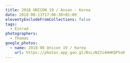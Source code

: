 ```yaml
---
title: 2018 UNICON 19 / Ansan - Korea
date: 2018-08-11T17:06:38+02:00
eleventyExcludeFromCollections: false
tags:
  - Einrad
photographers:
  - Thomas
google_photos:
  - name: 2018-08 Unicon 19 / Korea
    url: https://photos.app.goo.gl/NsLsN22i4HmKQPSu6
---
```

